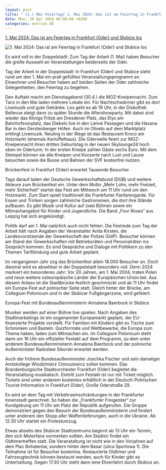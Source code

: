 ```yaml
---
layout: post
title: " [1.) Mai Feiertag] 1. Mai 2024: Das ist am Feiertag in Frankfurt (Oder) und Słubice los"
date: Mon, 29 Apr 2024 00:00:00 +0200
categories: entries DE
---
```

[1. Mai 2024: Das ist am Feiertag in Frankfurt (Oder) und Słubice los](https://www.moz.de/lokales/frankfurt-oder/1-mai-2024-das-ist-am-feiertag-in-frankfurt-oder-und-subice-los-73679227.html)

![1. Mai 2024: Das ist am Feiertag in Frankfurt (Oder) und Słubice los](https://www.moz.de/imgs/38/1/3/2/1/8/9/9/6/1/tok_c833410a0dd2331c8c0babc4c2d86265/w1200_h675_x750_y422_LD_S6e9K1lMrg-I.jpg-b0f5270babd78eaa.jpeg)

Es wird voll in der Doppelstadt: Zum Tag der Arbeit (1. Mai) haben Besucher die große Auswahl an Veranstaltungen beiderseits der Oder.

Tag der Arbeit in der Doppelstadt: In Frankfurt (Oder) und Słubice steht rund um den 1. Mai ein prall gefülltes Veranstaltungsprogramm an. Einwohner und Besucher haben auf beiden Seiten der Oder zahlreiche Gelegenheiten, den Feiertag zu begehen.

Den Auftakt macht am Dienstagabend (30.4.) die MOZ-Kneipennacht. Zum Tanz in den Mai laden mehrere Lokale ein. Für Nachtschwärmer gibt es dort Livemusik und gute Getränke. Los geht es ab 19 Uhr, in der Diskothek Bellevue steigt dann zu später Stunde die Aftershowparty. Mit dabei sind wieder das Königs Fritze am Dresdener Platz, das Elyx am Bahnhofsvorplatz, das Diebels live in den Lenné Passagen und die Havana Bar in den Gerstenberger Höfen. Auch im Oliveto auf dem Marktplatz erklingt Livemusik. Neuling in der Riege ist das Restaurant Kroco am Holzmarkt (ehemals Kartoffelhaus). Die Oderwelle feiert zur MOZ-Kneipennacht ihren dritten Geburtstag in der neuen Skylounge24 hoch oben im Oderturm. In der ersten Kneipe zahlen Gäste sechs Euro. Mit dem Stempel können sie alle Kneipen und Konzerte nach Lust und Laune besuchen sowie die Busse und Bahnen der SVF kostenfrei nutzen.

Brückenfest in Frankfurt (Oder) erwartet Tausende Besucher

Tags darauf laden der Deutsche Gewerkschaftsbund (DGB) und weitere Akteure zum Brückenfest ein. Unter dem Motto „Mehr Lohn, mehr Freizeit, mehr Sicherheit“ startet das Fest am Mittwoch um 11 Uhr rund um den Holzmarkt. Zum Start spielt traditionell die Frankfurter Fanfarengarde. Für Essen und Trinken sorgen zahlreiche Gastronomen, die dort ihre Stände aufbauen. Es gibt Musik und Kultur auf zwei Bühnen sowie ein Mitmachangebot für Kinder und Jugendliche. Die Band „Four Roses“ aus Leipzig hat sich angekündigt.

Politik darf am 1. Mai natürlich auch nicht fehlen. Die Festrede zum Tag der Arbeit hält nach Angaben der Veranstalter Anita Kirsten, die Landesvorsitzende der Gewerkschaft der Polizei (GdP). Besucher können am Stand der Gewerkschaften mit Betriebsräten und Personalräten ins Gespräch kommen. Es sind Gespräche und Dialoge mit Politikern zu den Themen Tarifbindung und gute Arbeit geplant.

Im vergangenen Jahr zog das Brückenfest allein 18.000 Besucher an. Doch diesmal wird es absehbar in der Doppelstadt besonders voll. Denn 2024 markiert ein besonderes Jahr: Vor 20 Jahren, am 1. Mai 2004, traten Polen und neun weitere osteuropäische Länder der Europäischen Union bei. Aus diesem Anlass ist die Stadtbrücke festlich geschmückt und ab 11 Uhr findet ein Europa-Fest auf polnischer Seite statt. Gleich hinter der Brücke, am Collegium Polonicum und in der Słubicer Fußgängerzone, wird gefeiert.

Europa-Fest mit Bundesaußenministerin Annalena Baerbock in Słubice

Musiker werden auf einer Bühne live spielen. Nach Angaben des Stadtmarketings ist ein sogenannter Europamarkt geplant, der EU-finanzierte Projekte vorstellt. Für Familien mit Kindern gibt es Tische zum Schminken und Basteln. Quizformate und Wettbewerbe, die Europa zum Thema haben, laden zum Mitmachen ein. Im Collegium Polonicum steht dann um 16 Uhr ein offizieller Festakt auf dem Programm, zu dem unter anderem Bundesaußenministerin Annalena Baerbock und der polnische Außenminister Radosław Sikorski erwartet werden.

Auch der frühere Bundesaußenminister Joschka Fischer und sein damaliger Amtskollege Wlodzimierz Cimoszewicz sollen kommen. Das Brandenburgische Staatsorchester Frankfurt (Oder) begleitet die Veranstaltung musikalisch. Eintritt zum Festakt ist nur mit Ticket möglich. Tickets sind unter anderem kostenlos erhältlich in der Deutsch-Polnischen Tourist-Information in Frankfurt (Oder), Große Oderstraße 29.

Es wird an dem Tag mit Verkehrseinschränkungen in der Frankfurter Innenstadt gerechnet. So haben die „Frankfurter Freigeister“ zur Kundgebung um 11 Uhr am Platz der Republik aufgerufen. Die Gruppe demonstriert gegen den Besuch der Bundesaußenministerin und fordert unter anderem den Stopp aller Waffenlieferungen, auch in die Ukraine. Ab 12.30 Uhr startet ein Protestumzug.

Etwas abseits des Słubicer Stadtzentrums beginnt ab 13 Uhr ein Termin, den sich Motorfans vormerken sollten. Am Stadion findet ein Oldtimertreffen statt. Die Veranstaltung ist nicht wie in den Vorjahren auf dem Plac Bohaterów, sondern hinter dem Basar (ulica Sportowa 1). Die Teilnahme ist für Besucher kostenlos. Restaurierte Oldtimer und Fahrzeugtechnik können bestaunt werden, auch für Kinder gibt es Unterhaltung. Gegen 17.30 Uhr steht dann eine Ehrenfahrt durch Słubice an.

